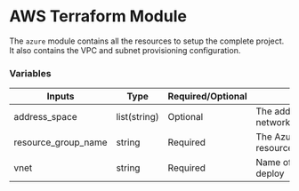 # AWS Terraform Module

The `azure` module contains all the resources to setup the complete project.
It also contains the VPC and subnet provisioning configuration.

### Variables
| Inputs              | Type         | Required/Optional | <div style="width:400px">Description</div>                             | Default           |
|---------------------|--------------|-------------------|------------------------------------------------------------------------|-------------------|
| address_space       | list(string) | Optional          | The address space that is used by the virtual network                     | `["10.0.0.0/16"]` |
| resource_group_name | string       | Required          | The Azure Resource Group name in which all resources should be created |     `""`            |
| vnet                | string       | Required          | Name of the virtual network where the AKS will deploy                  |        `""`           |